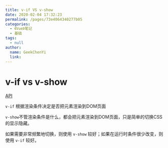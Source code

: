 ```yaml
---
title: v-if VS v-show
date: 2020-02-04 17:32:23
permalink: /pages/73e4064340277b05
categories: 
  - 《Vue》笔记
  - 基础
tags: 
  - null
author: 
  name: GeekChenYi
  link: 
---
```

# v-if vs v-show

[API](https://cn.vuejs.org/v2/guide/conditional.html#v-if-vs-v-show)

`v-if` 根据渲染条件决定是否把元素渲染到DOM页面

`v-show`不管渲染条件是什么，都会把元素渲染到DOM页面，只是简单的切换CSS的显示隐藏。

如果需要非常频繁地切换，则使用 `v-show` 较好；如果在运行时条件很少改变，则使用 `v-if` 较好。

